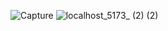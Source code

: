 

![Capture](https://github.com/Royanurag98/React_Projects/assets/120242830/f431ff8c-e816-4efb-8657-955f0b265a76)
![localhost_5173_ (2) (2)](https://github.com/Royanurag98/React_Projects/assets/120242830/1dadcd61-d1bb-438a-a510-3aac999e73dc)
